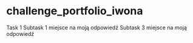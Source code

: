 # challenge_portfolio_iwona
Task 1 
Subtask 1 
miejsce na moją odpowiedź
Subtask 3
miejsce na moją odpowiedź
